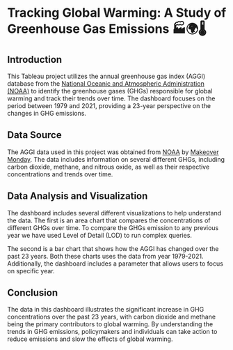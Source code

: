 # Tracking Global Warming: A Study of Greenhouse Gas Emissions 🏭🌍🌡️

## Introduction
This Tableau project utilizes the annual greenhouse gas index (AGGI) database from the [National Oceanic and Atmospheric Administration (NOAA)](https://gml.noaa.gov/aggi/aggi.html) to identify the greenhouse gases (GHGs) responsible for global warming and track their trends over time. The dashboard focuses on the period between 1979 and 2021, providing a 23-year perspective on the changes in GHG emissions.

## Data Source
The AGGI data used in this project was obtained from [NOAA](https://gml.noaa.gov/aggi/aggi.html) by [Makeover Monday](https://data.world/makeovermonday/2023w1). The data includes information on several different GHGs, including carbon dioxide, methane, and nitrous oxide, as well as their respective concentrations and trends over time.

## Data Analysis and Visualization
The dashboard includes several different visualizations to help understand the data. The first is an area chart that compares the concentrations of different GHGs over time. To compare the GHGs emission to any previous year we have used Level of Detail (LOD) to run complex queries.

The second is a bar chart that shows how the AGGI has changed over the past 23 years. Both these charts uses the data from year 1979-2021. Additionally, the dashboard includes a parameter that allows users to focus on specific year.

## Conclusion
The data in this dashboard illustrates the significant increase in GHG concentrations over the past 23 years, with carbon dioxide and methane being the primary contributors to global warming. By understanding the trends in GHG emissions, policymakers and individuals can take action to reduce emissions and slow the effects of global warming.
